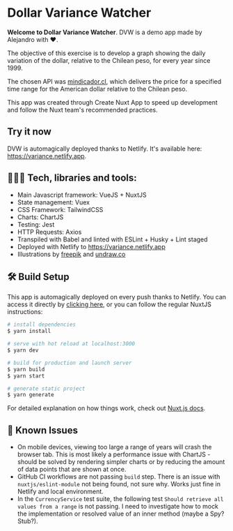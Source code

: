 # Dollar Variance Watcher

**Welcome to Dollar Variance Watcher**. DVW is a demo app made by Alejandro with ❤️.

The objective of this exercise is to develop a graph showing the daily variation of the dollar, relative to the Chilean peso, for every year since 1999.

The chosen API was [mindicador.cl](https://mindicador.cl/), which delivers the price for a specified time range for the American dollar relative to the Chilean peso.

This app was created through Create Nuxt App to speed up development and follow the Nuxt team's recommended practices.

## Try it now

DVW is automagically deployed thanks to Netlify. It's available here: https://variance.netlify.app.

##  👨🏻‍💻 Tech, libraries and tools:

- Main Javascript framework: VueJS + NuxtJS
- State management: Vuex
- CSS Framework: TailwindCSS
- Charts: ChartJS
- Testing: Jest
- HTTP Requests: Axios
- Transpiled with Babel and linted with ESLint + Husky + Lint staged
- Deployed with Netlify to https://variance.netlify.app
- Illustrations by [freepik](https://www.flaticon.com/authors/freepik) and [undraw.co](https://undraw.co)

## 🛠 Build Setup

This app is automagically deployed on every push thanks to Netlify. You can access it directly by [clicking here](https://variance.netlify.app), or you can follow the regular NuxtJS instructions:

```bash
# install dependencies
$ yarn install

# serve with hot reload at localhost:3000
$ yarn dev

# build for production and launch server
$ yarn build
$ yarn start

# generate static project
$ yarn generate
```

For detailed explanation on how things work, check out [Nuxt.js docs](https://nuxtjs.org).

## 🐛 Known Issues

- On mobile devices, viewing too large a range of years will crash the browser tab. This is most likely a performance issue with ChartJS - should be solved by rendering simpler charts or by reducing the amount of data points that are shown at once.
- GitHub CI workflows are not passing `build` step. There is an issue with `nuxtjs/eslint-module` not being found, not sure why. Works just fine in Netlify and local environment.
- In the `CurrencyService` test suite, the following test `Should retrieve all values from a range` is not passing. I need to investigate how to mock the implementation or resolved value of an inner method (maybe a Spy? Stub?).
